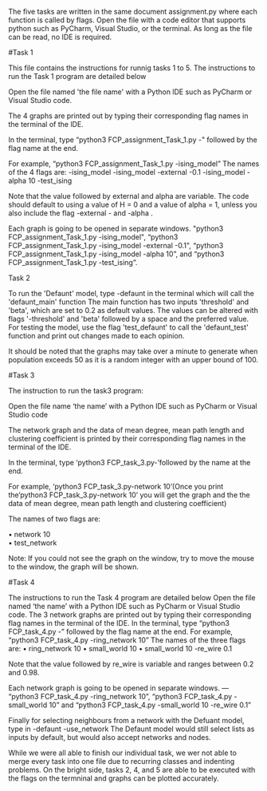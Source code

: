 The five tasks are written in the same document assignment.py where each function is called by flags.
Open the file with a code editor that supports python such as PyCharm, Visual Studio, or the terminal.
As long as the file can be read, no IDE is required. 

#Task 1

This file contains the instructions for runnig tasks 1 to 5.
The instructions to run the Task 1 program are detailed below

Open the file named 'the file name' with a Python lDE such as PyCharm or Visual Studio code.

The 4 graphs are printed out by typing their corresponding flag names in the terminal of the lDE.

In the terminal, type “python3 FCP_assignment_Task_1.py -" followed by the flag name at the end.

For example, “python3 FCP_assignment_Task_1.py -ising_model”
The names of the 4 flags are:
	-ising_model
	-ising_model -external -0.1
	-ising_model -alpha 10
	-test_ising


Note that the value followed by external and alpha are variable. The code should default to using a value of H = 0 and a value of alpha = 1, unless you also include the flag -external -<H> and -alpha <alpha>.

Each graph is going to be opened in separate windows.
"python3 FCP_assignment_Task_1.py -ising_model", “python3 FCP_assignment_Task_1.py -ising_model -external -0.1", “python3 FCP_assignment_Task_1.py -ising_model -alpha 10”, and “python3 FCP_assignment_Task_1.py -test_ising”.


Task 2

To run the 'Defaunt' model, type -defaunt in the terminal which will call the 'defaunt_main' function
The main function has two inputs 'threshold' and 'beta', which are set to 0.2 as default values.
The values can be altered with flags '-threshold' and 'beta' followed by a space and the preferred value.
For testing the model, use the flag 'test_defaunt' to call the 'defaunt_test' function and print out changes made to each opinion.

It should be noted that the graphs may take over a minute to generate when population exceeds 50 as it is a random integer with an upper bound of 100.

#Task 3

The instruction to run the task3 program:

Open the file name ‘the name’ with a Python IDE such as PyCharm or Visual Studio code

The network graph and the data of mean degree, mean path length and clustering coefficient is printed by their corresponding flag names in the terminal of the IDE.

In the terminal, type ‘python3 FCP_task_3.py-’followed by the name at the end.

For example, ‘python3 FCP_task_3.py-network 10’(Once you print the‘python3 FCP_task_3.py-network 10’ you will get the graph and the the data of mean degree, mean path length and clustering coefficient)

The names of two flags are:

• network 10  
• test_network      

Note: If you could not see  the graph on the window, try to move the mouse to the window, the graph will be shown.


#Task 4

The instructions to run the Task 4 program are detailed below
Open the file named ‘the name’ with a Python IDE such as PyCharm or Visual Studio code. 
The 3 network graphs are printed out by typing their corresponding flag names in the terminal of the IDE.
 In the terminal, type “python3 FCP_task_4.py -” followed by the flag name at the end.
For example, “python3 FCP_task_4.py -ring_network 10”
The names of the three flags are:
•	ring_network 10
•	small_world 10
•	small_world 10 -re_wire 0.1

Note that the value followed by re_wire is variable and ranges between 0.2 and 0.98.

Each network graph is going to be opened in separate windows.
 — “python3 FCP_task_4.py -ring_network 10”, “python3 FCP_task_4.py -small_world 10” and “python3 FCP_task_4.py -small_world 10 -re_wire 0.1”
 
Finally for selecting neighbours from a network with the Defuant model, type in -defaunt -use_network
The Defaunt model would still select lists as inputs by default, but would also accept networks and nodes.

While we were all able to finish our individual task, we wer not able to merge every task into one file due to recurring classes and indenting problems. 
On the bright side, tasks 2, 4, and 5 are able to be executed with the flags on the termninal and graphs can be plotted accurately.
